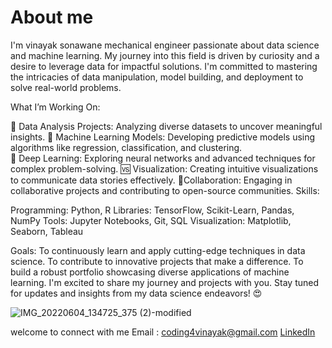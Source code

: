 
# About me

I'm vinayak sonawane mechanical engineer passionate about data science and machine learning. My journey into this field is driven by curiosity and a desire to leverage data for impactful solutions. I'm committed to mastering the intricacies of data manipulation, model building, and deployment to solve real-world problems.

What I’m Working On:

📅 Data Analysis Projects:   Analyzing diverse datasets to uncover meaningful insights.
🤖 Machine Learning Models:  Developing predictive models using algorithms like regression, classification, and clustering.  
💫 Deep Learning: Exploring neural networks and advanced techniques for complex problem-solving.
🆚 Visualization: Creating intuitive visualizations to communicate data stories effectively.
🤝Collaboration: Engaging in collaborative projects and contributing to open-source communities.
Skills:

Programming: Python, R
Libraries: TensorFlow, Scikit-Learn, Pandas, NumPy
Tools: Jupyter Notebooks, Git, SQL
Visualization: Matplotlib, Seaborn, Tableau

Goals:
To continuously learn and apply cutting-edge techniques in data science.
To contribute to innovative projects that make a difference.
To build a robust portfolio showcasing diverse applications of machine learning.
I'm excited to share my journey and projects with you. Stay tuned for updates and insights from my data science endeavors! 😍


![IMG_20220604_134725_375 (2)-modified](https://github.com/coding4vinayak/coding4vinayak.github.io/assets/85548902/76382ec4-21c7-49ae-966a-b1e3e822ed3b)


welcome to connect with me 
Email : coding4vinayak@gmail.com
[LinkedIn](https://www.linkedin.com/in/vinayak-sonawane-274906278/)






